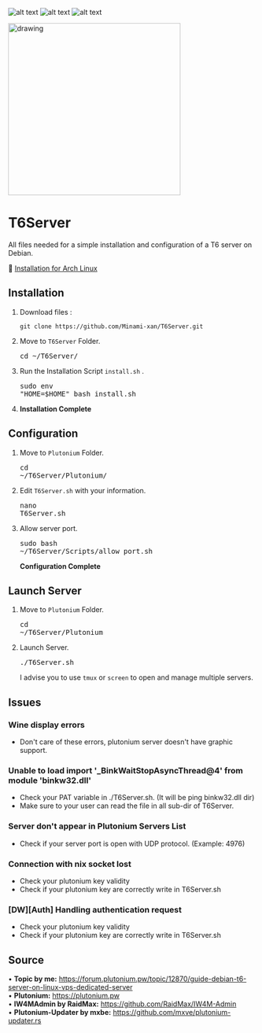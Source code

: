 

![alt text](https://img.shields.io/badge/Debian-10-red?logo=Debian)
![alt text](https://img.shields.io/badge/Debian-11-green?logo=Debian)
![alt text](https://img.shields.io/badge/Plutonium-T6-blue)

<img src="https://imgur.com/bBrx8Hf.png" alt="drawing" width="350"/>

# T6Server
All files needed for a simple installation and configuration of a T6 server on Debian.

📌 [Installation for Arch Linux](https://github.com/xr4zz/T6Server)

## Installation
1. Download files : 
   ```shell
   git clone https://github.com/Minami-xan/T6Server.git
   ```
2. Move to `T6Server` Folder. <pre>cd ~/T6Server/</pre>
3. Run the Installation Script `install.sh` . <pre>sudo env "HOME=$HOME" bash install.sh</pre>
4. **Installation Complete**

## Configuration
1. Move to `Plutonium` Folder. <pre>cd ~/T6Server/Plutonium/</pre>
2. Edit `T6Server.sh` with your information. <pre>nano T6Server.sh</pre>
3. Allow server port. <pre>sudo bash ~/T6Server/Scripts/allow_port.sh</pre>
**Configuration Complete**

## Launch Server
1. Move to `Plutonium` Folder. <pre>cd ~/T6Server/Plutonium</pre>
2. Launch Server. <pre>./T6Server.sh</pre>
   I advise you to use `tmux` or `screen` to open and manage multiple servers.

## Issues
### Wine display errors
   + Don't care of these errors, plutonium server doesn't have graphic support.

### Unable to load import '_BinkWaitStopAsyncThread@4' from module 'binkw32.dll'
   + Check your PAT variable in ./T6Server.sh. (It will be ping binkw32.dll dir)
   + Make sure to your user can read the file in all sub-dir of T6Server.

### Server don't appear in Plutonium Servers List
   + Check if your server port is open with UDP protocol. (Example: 4976)

### Connection with nix socket lost
   + Check your plutonium key validity
   + Check if your plutonium key are correctly write in T6Server.sh

### [DW][Auth] Handling authentication request
   + Check your plutonium key validity
   + Check if your plutonium key are correctly write in T6Server.sh

## Source
• **Topic by me:** https://forum.plutonium.pw/topic/12870/guide-debian-t6-server-on-linux-vps-dedicated-server <br>
• **Plutonium:** https://plutonium.pw <br>
• **IW4MAdmin by RaidMax:** https://github.com/RaidMax/IW4M-Admin <br>
• **Plutonium-Updater by mxbe:** https://github.com/mxve/plutonium-updater.rs <br>

